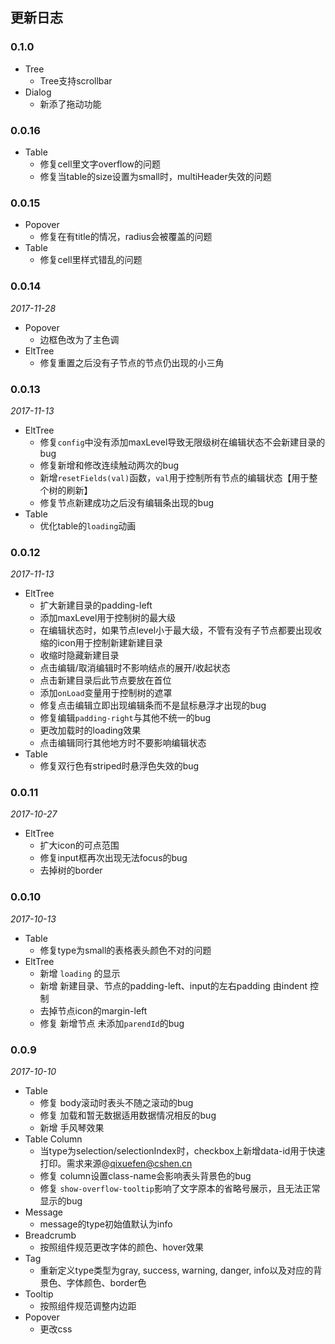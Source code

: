 ## 更新日志

### 0.1.0
- Tree
    - Tree支持scrollbar
- Dialog
    - 新添了拖动功能
    
### 0.0.16
- Table
    - 修复cell里文字overflow的问题
    - 修复当table的size设置为small时，multiHeader失效的问题
### 0.0.15
- Popover
    - 修复在有title的情况，radius会被覆盖的问题
- Table
    - 修复cell里样式错乱的问题

### 0.0.14
*2017-11-28*

- Popover
    - 边框色改为了主色调
- EltTree
    - 修复重置之后没有子节点的节点仍出现的小三角

### 0.0.13
*2017-11-13*

- EltTree
    - 修复`config`中没有添加maxLevel导致无限级树在编辑状态不会新建目录的bug
    - 修复新增和修改连续触动两次的bug
    - 新增`resetFields(val)`函数，`val`用于控制所有节点的编辑状态【用于整个树的刷新】
    - 修复节点新建成功之后没有编辑条出现的bug
- Table
    - 优化table的`loading`动画

### 0.0.12
*2017-11-13*

- EltTree
    - 扩大新建目录的padding-left
    - 添加maxLevel用于控制树的最大级
    - 在编辑状态时，如果节点level小于最大级，不管有没有子节点都要出现收缩的icon用于控制新建新建目录
    - 收缩时隐藏新建目录
    - 点击编辑/取消编辑时不影响结点的展开/收起状态
    - 点击新建目录后此节点要放在首位
    - 添加`onLoad`变量用于控制树的遮罩
    - 修复点击编辑立即出现编辑条而不是鼠标悬浮才出现的bug
    - 修复编辑`padding-right`与其他不统一的bug
    - 更改加载时的loading效果
    - 点击编辑同行其他地方时不要影响编辑状态
- Table
    - 修复双行色有striped时悬浮色失效的bug

### 0.0.11
*2017-10-27*

- EltTree
    - 扩大icon的可点范围
    - 修复input框再次出现无法focus的bug
    - 去掉树的border

### 0.0.10
*2017-10-13*

- Table
    - 修复type为small的表格表头颜色不对的问题
- EltTree
    - 新增 `loading` 的显示
    - 新增 新建目录、节点的padding-left、input的左右padding 由indent 控制
    - 去掉节点icon的margin-left
    - 修复 新增节点 未添加`parendId`的bug

### 0.0.9
*2017-10-10*

- Table
    - 修复 body滚动时表头不随之滚动的bug
    - 修复 加载和暂无数据适用数据情况相反的bug
    - 新增 手风琴效果
- Table Column
    - 当type为selection/selectionIndex时，checkbox上新增data-id用于快速打印。需求来源@qixuefen@cshen.cn
    - 修复 column设置class-name会影响表头背景色的bug
    - 修复 `show-overflow-tooltip`影响了文字原本的省略号展示，且无法正常显示的bug
- Message
    - message的type初始值默认为info
- Breadcrumb
    - 按照组件规范更改字体的颜色、hover效果
- Tag
    - 重新定义type类型为gray, success, warning, danger, info以及对应的背景色、字体颜色、border色
- Tooltip
    - 按照组件规范调整内边距
- Popover
    - 更改css
